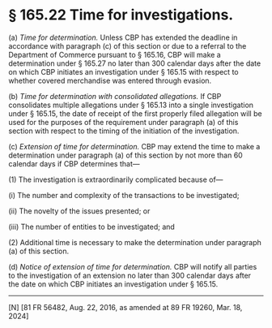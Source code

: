 # § 165.22   Time for investigations.

(a) *Time for determination.* Unless CBP has extended the deadline in accordance with paragraph (c) of this section or due to a referral to the Department of Commerce pursuant to § 165.16, CBP will make a determination under § 165.27 no later than 300 calendar days after the date on which CBP initiates an investigation under § 165.15 with respect to whether covered merchandise was entered through evasion.


(b) *Time for determination with consolidated allegations.* If CBP consolidates multiple allegations under § 165.13 into a single investigation under § 165.15, the date of receipt of the first properly filed allegation will be used for the purposes of the requirement under paragraph (a) of this section with respect to the timing of the initiation of the investigation.


(c) *Extension of time for determination.* CBP may extend the time to make a determination under paragraph (a) of this section by not more than 60 calendar days if CBP determines that—


(1) The investigation is extraordinarily complicated because of—


(i) The number and complexity of the transactions to be investigated;


(ii) The novelty of the issues presented; or


(iii) The number of entities to be investigated; and


(2) Additional time is necessary to make the determination under paragraph (a) of this section.


(d) *Notice of extension of time for determination.* CBP will notify all parties to the investigation of an extension no later than 300 calendar days after the date on which CBP initiates an investigation under § 165.15.



---

[N] [81 FR 56482, Aug. 22, 2016, as amended at 89 FR 19260, Mar. 18, 2024]








